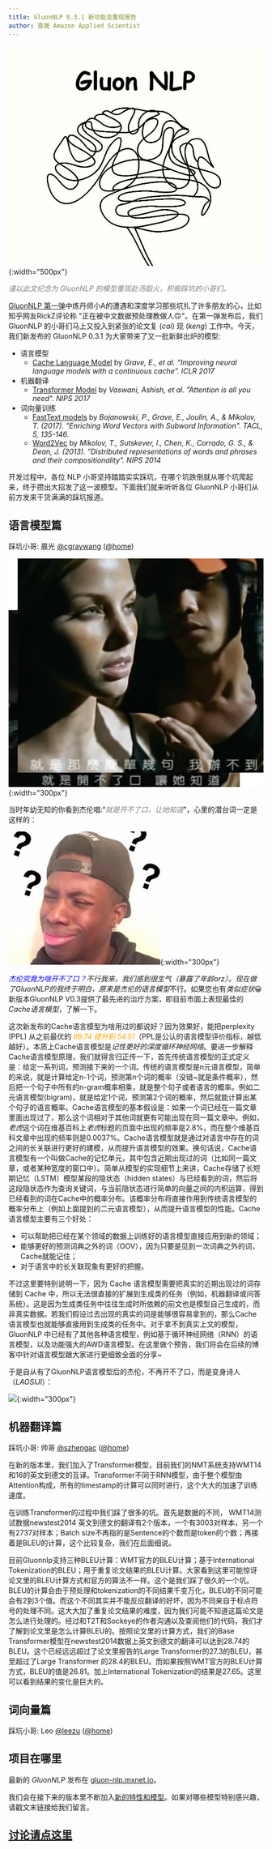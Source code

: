 ```yaml
---
title: GluonNLP 0.3.1 新功能及重现报告
author: 查晟 Amazon Applied Scientist
---
```


![](img/gluon-nlp-0.3.jpg){:width="500px"}

<span style="color:grey">*谨以此文纪念为 GluonNLP 的模型重现赴汤蹈火，积极踩坑的小哥们。*</span>

[GluonNLP 第一弹](https://mp.weixin.qq.com/s/388JthOSTqbNK3dujWcDCw)中炼丹师小A的遭遇和深度学习那些坑扎了许多朋友的心，比如知乎网友RickZ评论称 "正在被中文数据预处理教做人🙃"。在第一弹发布后，我们 GluonNLP 的小哥们马上又投入到紧张的论文复 (*cai*) 现 (*keng*) 工作中。今天，我们新发布的 GluonNLP 0.3.1 为大家带来了又一批新鲜出炉的模型:
- 语言模型
    - [Cache Language Model](https://gluon-nlp.mxnet.io/api/model.train.html#gluonnlp.model.train.CacheCell) by *Grave, E., et al. “Improving neural language models with a continuous cache”. ICLR 2017*
- 机器翻译
    - [Transformer Model](https://gluon-nlp.mxnet.io/api/scripts/index.html#machine-translation) by *Vaswani, Ashish, et al. "Attention is all you need". NIPS 2017*
- 词向量训练
    - [FastText models](http://gluon-nlp.mxnet.io/api/model.train.html#gluonnlp.model.train.FasttextEmbeddingModel) by *Bojanowski, P., Grave, E., Joulin, A., & Mikolov, T. (2017). "Enriching Word Vectors with Subword Information". TACL, 5, 135-146.*
    - [Word2Vec](http://gluon-nlp.mxnet.io/api/model.train.html#gluonnlp.model.train.SimpleEmbeddingModel) by *Mikolov, T., Sutskever, I., Chen, K., Corrado, G. S., & Dean, J. (2013). "Distributed representations of words and phrases and their compositionality". NIPS 2014*

开发过程中，各位 NLP 小哥坚持踏踏实实踩坑，在哪个坑跌倒就从哪个坑爬起来，终于攒出大招发了这一波模型。下面我们就来听听各位 GluonNLP 小哥们从前方发来干货满满的踩坑报道。

## 语言模型篇

踩坑小哥: 晨光 [@cgraywang](https://github.com/cgraywang) ([@home](https://sites.google.com/site/raychenguangwang))

![](img/kaibuliaokou.png){:width="300px"}

当时年幼无知的你看到杰伦唱:“*<span style="color:gray">就是开不了口，让她知道</span>*”，心里的潜台词一定是这样的：

![](img/gewhat.jpg){:width="300px"}

*<span style="color:blue">杰伦究竟为啥开不了口？</span>*不行我来，我们感到很生气（暴露了年龄orz）。现在做了GluonNLP的我终于明白，原来是杰伦的*语言模型*不行。如果您也有*类似症状*😀新版本GluonNLP V0.3提供了最先进的治疗方案，即目前市面上表现最佳的*Cache语言模型*，了解一下。

这次新发布的Cache语言模型为啥用过的都说好？因为效果好，能把perplexity (PPL) 从之前最优的 *<span style="color:orange">69.74 提升到 54.51</span>*（PPL是公认的语言模型评价指标，越低越好）。本质上Cache语言模型是*记性更好的深度循环神经网络*。要进一步解释Cache语言模型原理，我们就得言归正传一下，首先传统语言模型的正式定义是：给定一系列词，预测接下来的一个词。传统的语言模型是n元语言模型，简单的来说，就是计算给定n-1个词，预测第n个词的概率（没错~就是条件概率），然后把一个句子中所有的n-gram概率相乘，就是整个句子或者语言的概率。例如二元语言模型(bigram)，就是给定1个词，预测第2个词的概率，然后就能计算出某个句子的语言概率。Cache语言模型的基本假设是：如果一个词已经在一篇文章里面出现过了，那么这个词相对于其他词就更有可能出现在同一篇文章中。例如，*老虎*这个词在维基百科上*老虎*标题的页面中出现的频率是2.8%，而在整个维基百科文章中出现的频率则是0.0037%。Cache语言模型就是通过对语言中存在的词之间的长关联进行更好的建模，从而提升语言模型的效果。换句话说，Cache语言模型有一个叫做Cache的记忆单元，其中包含近期出现过的词（比如同一篇文章，或者某种宽度的窗口中）。简单从模型的实现细节上来讲，Cache存储了长短期记忆（LSTM）模型某段的隐状态（hidden states）与已经看到的词，然后将这段隐状态作为查询关键词，与当前隐状态进行简单的向量之间的内积运算，得到已经看到的词在Cache中的概率分布。该概率分布将直接作用到传统语言模型的概率分布上（例如上面提到的二元语言模型），从而提升语言模型的性能。Cache语言模型主要有三个好处：

- 可以帮助把已经在某个领域的数据上训练好的语言模型直接应用到新的领域；
- 能够更好的预测词典之外的词（OOV），因为只要是见到一次词典之外的词，Cache就能记住；
- 对于语言中的长关联现象有更好的把握。

不过这里要特别说明一下，因为 Cache 语言模型需要把真实的近期出现过的词存储到 Cache 中，所以无法很直接的扩展到生成类的任务（例如，机器翻译或问答系统）。这是因为生成类任务中往往生成时所依赖的前文也是模型自己生成的，而非真实数据。若我们假设过去出现的真实的词是能够很容易拿到的，那么Cache语言模型也就能够直接用到生成类的任务中。对于拿不到真实上文的模型，GluonNLP 中已经有了其他各种语言模型，例如基于循环神经网络（RNN）的语言模型，以及功能强大的AWD语言模型。在这里做个预告，我们将会在后续的博客中针对语言模型跟大家进行更细致全面的分享~

于是自从有了GluonNLP语言模型后的杰伦，不再开不了口，而是变身诗人（*LAOSIJI*）：

![](img/qinghuaci.jpg){:width="300px"}

## 机器翻译篇

踩坑小哥: 帅哥 [@szhengac](https://github.com/szhengac) ([@home](http://www.cse.ust.hk/~szhengac/))

在新的版本里，我们加入了Transformer模型，目前我们的NMT系统支持WMT14和16的英文到德文的互译。Transformer不同于RNN模型，由于整个模型由Attention构成，所有的timestamp的计算可以同时进行，这个大大的加速了训练速度。

在训练Transformer的过程中我们踩了很多的坑。首先是数据的不同， WMT14测试数据newstest2014 英文到德文的翻译有2个版本，一个有3003对样本，另一个有2737对样本；Batch size不再指的是Sentence的个数而是token的个数；再接着是BLEU的计算，这个比较复杂，我们在后面细说。

目前Gluonnlp支持三种BLEU计算：WMT官方的BLEU计算；基于International Tokenization的BLEU；用于重复论文结果的BLEU计算。大家看到这里可能惊讶论文里的BLEU计算方式和官方的算法不一样。这个是我们踩了很久的一个坑。BLEU的计算会由于预处理和tokenization的不同结果千变万化，BLEU的不同可能会有2到3个值。而这个不同其实并不能反应翻译的好坏，因为不同来自于标点符号的处理不同。这大大加了重复论文结果的难度，因为我们可能不知道这篇论文是怎么进行处理的。经过和T2T和Sockeye的作者沟通以及查阅他们的代码，我们才了解到论文里是怎么计算BLEU的。按照论文里的计算方式，我们的Base Transformer模型在newstest2014数据上英文到德文的翻译可以达到28.74的BLEU。这个已经远远超过了论文里报告的Large Transformer的27.3的BLEU，甚至超过了Large Transformer 的28.4的BLEU。而如果按照WMT官方的BLEU计算方式，BLEU的值是26.81。加上International Tokenization的结果是27.65。这里可以看到结果的变化是巨大的。


## 词向量篇

踩坑小哥: Leo [@leezu](https://github.com/leezu) ([@home](http://leonard.lausen.nl/))




## 项目在哪里

最新的 *GluonNLP* 发布在 [gluon-nlp.mxnet.io](https://gluon-nlp.mxnet.io/)。

我们会在接下来的版本里不断加入[新的特性和模型](https://github.com/dmlc/gluon-nlp/releases/latest)。如果对哪些模型特别感兴趣，请戳文末链接给我们留言。

## [讨论请点这里](https://discuss.gluon.ai/t/topic/6330)

